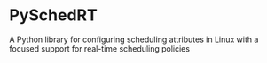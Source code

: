 # PySchedRT
A Python library for configuring scheduling attributes in Linux with a focused support for real-time scheduling policies
